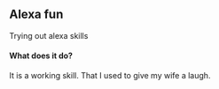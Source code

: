 ## Alexa fun
Trying out alexa skills

#### What does it do?
It is a working skill. That I used to give my wife a laugh.
